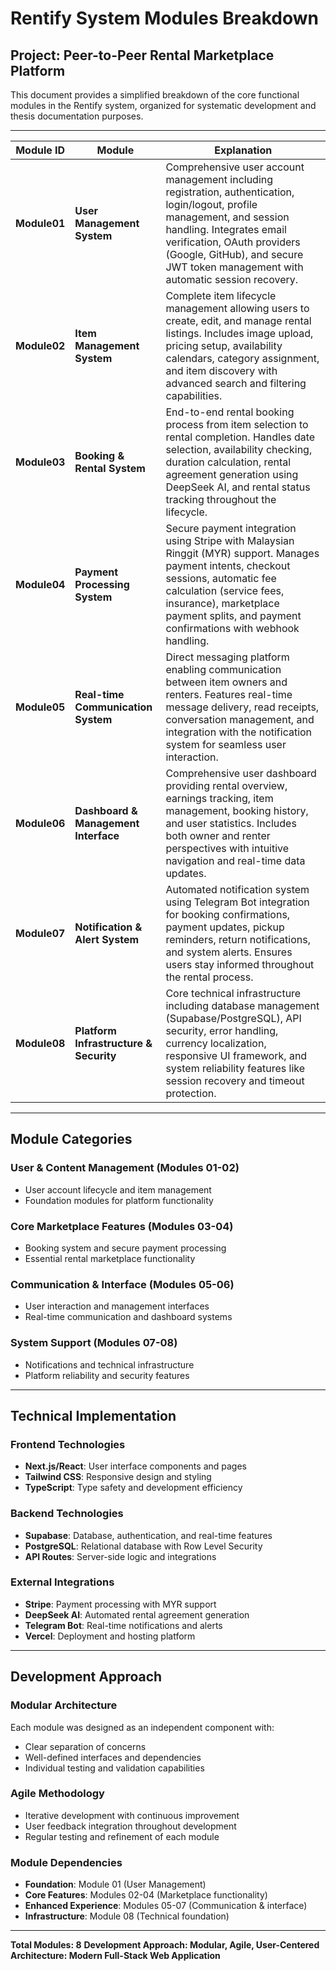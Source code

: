 # Rentify System Modules Breakdown

## Project: Peer-to-Peer Rental Marketplace Platform

This document provides a simplified breakdown of the core functional modules in the Rentify system, organized for systematic development and thesis documentation purposes.

---

| Module ID | Module | Explanation |
|-----------|--------|-------------|
| **Module01** | **User Management System** | Comprehensive user account management including registration, authentication, login/logout, profile management, and session handling. Integrates email verification, OAuth providers (Google, GitHub), and secure JWT token management with automatic session recovery. |
| **Module02** | **Item Management System** | Complete item lifecycle management allowing users to create, edit, and manage rental listings. Includes image upload, pricing setup, availability calendars, category assignment, and item discovery with advanced search and filtering capabilities. |
| **Module03** | **Booking & Rental System** | End-to-end rental booking process from item selection to rental completion. Handles date selection, availability checking, duration calculation, rental agreement generation using DeepSeek AI, and rental status tracking throughout the lifecycle. |
| **Module04** | **Payment Processing System** | Secure payment integration using Stripe with Malaysian Ringgit (MYR) support. Manages payment intents, checkout sessions, automatic fee calculation (service fees, insurance), marketplace payment splits, and payment confirmations with webhook handling. |
| **Module05** | **Real-time Communication System** | Direct messaging platform enabling communication between item owners and renters. Features real-time message delivery, read receipts, conversation management, and integration with the notification system for seamless user interaction. |
| **Module06** | **Dashboard & Management Interface** | Comprehensive user dashboard providing rental overview, earnings tracking, item management, booking history, and user statistics. Includes both owner and renter perspectives with intuitive navigation and real-time data updates. |
| **Module07** | **Notification & Alert System** | Automated notification system using Telegram Bot integration for booking confirmations, payment updates, pickup reminders, return notifications, and system alerts. Ensures users stay informed throughout the rental process. |
| **Module08** | **Platform Infrastructure & Security** | Core technical infrastructure including database management (Supabase/PostgreSQL), API security, error handling, currency localization, responsive UI framework, and system reliability features like session recovery and timeout protection. |

---

## Module Categories

### **User & Content Management (Modules 01-02)**
- User account lifecycle and item management
- Foundation modules for platform functionality

### **Core Marketplace Features (Modules 03-04)**
- Booking system and secure payment processing
- Essential rental marketplace functionality

### **Communication & Interface (Modules 05-06)**
- User interaction and management interfaces
- Real-time communication and dashboard systems

### **System Support (Modules 07-08)**
- Notifications and technical infrastructure
- Platform reliability and security features

---

## Technical Implementation

### **Frontend Technologies**
- **Next.js/React**: User interface components and pages
- **Tailwind CSS**: Responsive design and styling
- **TypeScript**: Type safety and development efficiency

### **Backend Technologies**
- **Supabase**: Database, authentication, and real-time features
- **PostgreSQL**: Relational database with Row Level Security
- **API Routes**: Server-side logic and integrations

### **External Integrations**
- **Stripe**: Payment processing with MYR support
- **DeepSeek AI**: Automated rental agreement generation
- **Telegram Bot**: Real-time notifications and alerts
- **Vercel**: Deployment and hosting platform

---

## Development Approach

### **Modular Architecture**
Each module was designed as an independent component with:
- Clear separation of concerns
- Well-defined interfaces and dependencies
- Individual testing and validation capabilities

### **Agile Methodology**
- Iterative development with continuous improvement
- User feedback integration throughout development
- Regular testing and refinement of each module

### **Module Dependencies**
- **Foundation**: Module 01 (User Management)
- **Core Features**: Modules 02-04 (Marketplace functionality)
- **Enhanced Experience**: Modules 05-07 (Communication & interface)
- **Infrastructure**: Module 08 (Technical foundation)

---

**Total Modules: 8**
**Development Approach: Modular, Agile, User-Centered**
**Architecture: Modern Full-Stack Web Application**
